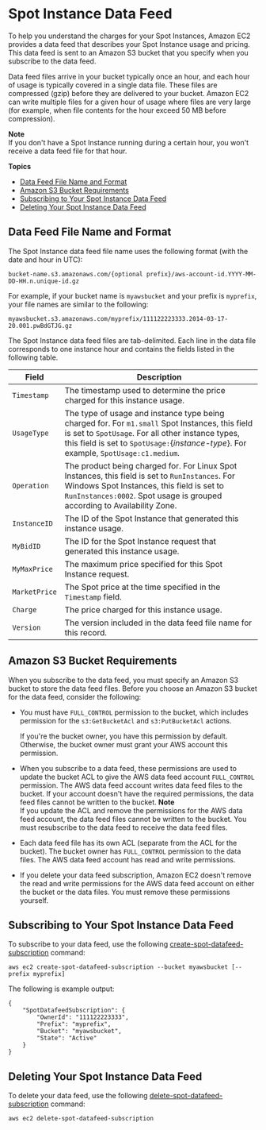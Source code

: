 # Spot Instance Data Feed<a name="spot-data-feeds"></a>

To help you understand the charges for your Spot Instances, Amazon EC2 provides a data feed that describes your Spot Instance usage and pricing\. This data feed is sent to an Amazon S3 bucket that you specify when you subscribe to the data feed\.

Data feed files arrive in your bucket typically once an hour, and each hour of usage is typically covered in a single data file\. These files are compressed \(gzip\) before they are delivered to your bucket\. Amazon EC2 can write multiple files for a given hour of usage where files are very large \(for example, when file contents for the hour exceed 50 MB before compression\)\.

**Note**  
If you don't have a Spot Instance running during a certain hour, you won't receive a data feed file for that hour\.

**Topics**
+ [Data Feed File Name and Format](#using-spot-instances-format)
+ [Amazon S3 Bucket Requirements](#using-spot-instances-dfs3)
+ [Subscribing to Your Spot Instance Data Feed](#using-spot-instances-datafeed-all)
+ [Deleting Your Spot Instance Data Feed](#using-spot-instances-datafeed-delete)

## Data Feed File Name and Format<a name="using-spot-instances-format"></a>

The Spot Instance data feed file name uses the following format \(with the date and hour in UTC\): 

```
bucket-name.s3.amazonaws.com/{optional prefix}/aws-account-id.YYYY-MM-DD-HH.n.unique-id.gz
```

For example, if your bucket name is `myawsbucket` and your prefix is `myprefix`, your file names are similar to the following:

```
myawsbucket.s3.amazonaws.com/myprefix/111122223333.2014-03-17-20.001.pwBdGTJG.gz
```

The Spot Instance data feed files are tab\-delimited\. Each line in the data file corresponds to one instance hour and contains the fields listed in the following table\.


|  Field  |  Description  | 
| --- | --- | 
|   `Timestamp`   |  The timestamp used to determine the price charged for this instance usage\.  | 
|   `UsageType`   |  The type of usage and instance type being charged for\. For `m1.small` Spot Instances, this field is set to `SpotUsage`\. For all other instance types, this field is set to `SpotUsage:`\{*instance\-type*\}\. For example, `SpotUsage:c1.medium`\.  | 
|   `Operation`   |  The product being charged for\. For Linux Spot Instances, this field is set to `RunInstances`\. For Windows Spot Instances, this field is set to `RunInstances:0002`\. Spot usage is grouped according to Availability Zone\.  | 
|   `InstanceID`   |  The ID of the Spot Instance that generated this instance usage\.  | 
|   `MyBidID`   |  The ID for the Spot Instance request that generated this instance usage\.  | 
|   `MyMaxPrice`   |  The maximum price specified for this Spot Instance request\.  | 
|   `MarketPrice`   |  The Spot price at the time specified in the `Timestamp` field\.  | 
|   `Charge`   |  The price charged for this instance usage\.  | 
|   `Version`   |  The version included in the data feed file name for this record\.  | 

## Amazon S3 Bucket Requirements<a name="using-spot-instances-dfs3"></a>

When you subscribe to the data feed, you must specify an Amazon S3 bucket to store the data feed files\. Before you choose an Amazon S3 bucket for the data feed, consider the following:
+ You must have `FULL_CONTROL` permission to the bucket, which includes permission for the `s3:GetBucketAcl` and `s3:PutBucketAcl` actions\.

  If you're the bucket owner, you have this permission by default\. Otherwise, the bucket owner must grant your AWS account this permission\.
+ When you subscribe to a data feed, these permissions are used to update the bucket ACL to give the AWS data feed account `FULL_CONTROL` permission\. The AWS data feed account writes data feed files to the bucket\. If your account doesn't have the required permissions, the data feed files cannot be written to the bucket\.
**Note**  
If you update the ACL and remove the permissions for the AWS data feed account, the data feed files cannot be written to the bucket\. You must resubscribe to the data feed to receive the data feed files\.
+ Each data feed file has its own ACL \(separate from the ACL for the bucket\)\. The bucket owner has `FULL_CONTROL` permission to the data files\. The AWS data feed account has read and write permissions\.
+ If you delete your data feed subscription, Amazon EC2 doesn't remove the read and write permissions for the AWS data feed account on either the bucket or the data files\. You must remove these permissions yourself\.

## Subscribing to Your Spot Instance Data Feed<a name="using-spot-instances-datafeed-all"></a>

To subscribe to your data feed, use the following [create\-spot\-datafeed\-subscription](https://docs.aws.amazon.com/cli/latest/reference/ec2/create-spot-datafeed-subscription.html) command:

```
aws ec2 create-spot-datafeed-subscription --bucket myawsbucket [--prefix myprefix]
```

The following is example output:

```
{
    "SpotDatafeedSubscription": {
        "OwnerId": "111122223333",
        "Prefix": "myprefix",
        "Bucket": "myawsbucket",
        "State": "Active"
    }
}
```

## Deleting Your Spot Instance Data Feed<a name="using-spot-instances-datafeed-delete"></a>

To delete your data feed, use the following [delete\-spot\-datafeed\-subscription](https://docs.aws.amazon.com/cli/latest/reference/ec2/delete-spot-datafeed-subscription.html) command:

```
aws ec2 delete-spot-datafeed-subscription
```